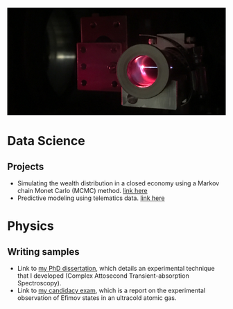 ![Laser Filament](/IMG_0280.jpg)
# Data Science

## Projects
- Simulating the wealth distribution in a closed economy using a Markov chain Monet Carlo (MCMC) method. [link here](https://github.com/SJHageman/Monte-Carlo-Economy)
- Predictive modeling using telematics data. [link here](https://github.com/SJHageman/Telematics)

# Physics

## Writing samples
 - Link to [my PhD dissertation](https://github.com/SJHageman/Dissertation/blob/master/SJH-dissertation.pdf), which details an experimental technique that I developed (Complex Attosecond Transient-absorption Spectroscopy).
 - Link to [my candidacy exam](https://github.com/SJHageman/Candidacy_Paper/blob/main/SJH_candidacy_paper.pdf), which is a report on the experimental observation of Efimov states in an ultracold atomic gas.

